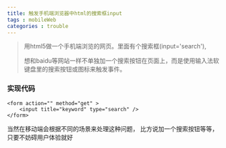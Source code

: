 ```yaml
---
title: 触发手机端浏览器中html的搜索框input
tags : mobileWeb
categories : trouble
---
```


> 用html5做一个手机端浏览的网页。里面有个搜索框(input='search'),
>
> 想和baidu等网站一样不单独加一个搜索按钮在页面上，而是使用输入法软键盘里的搜索按钮或图标来触发事件。
>

### 实现代码 
```
<form action="" method="get" >
	<input title="keyword" type="search" />
</form>

```

当然在移动端会根据不同的场景来处理这种问题， 比方说加一个搜索按钮等等，只要不妨碍用户体验就好
